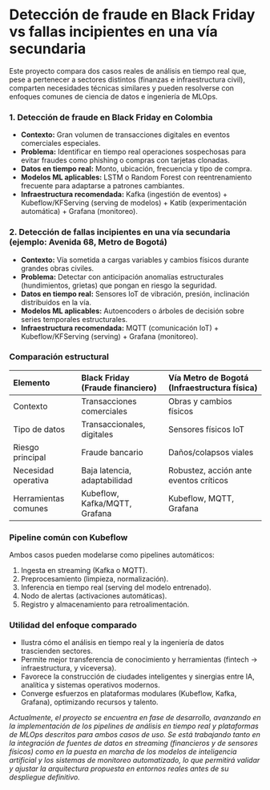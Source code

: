 

# Detección de fraude en Black Friday vs  fallas incipientes en una vía secundaria

Este proyecto compara dos casos reales de análisis en tiempo real que, pese a pertenecer a sectores distintos (finanzas e infraestructura civil), comparten necesidades técnicas similares y pueden resolverse con enfoques comunes de ciencia de datos e ingeniería de MLOps.

### 1. Detección de fraude en Black Friday en Colombia

- **Contexto:** Gran volumen de transacciones digitales en eventos comerciales especiales.
- **Problema:** Identificar en tiempo real operaciones sospechosas para evitar fraudes como phishing o compras con tarjetas clonadas.
- **Datos en tiempo real:** Monto, ubicación, frecuencia y tipo de compra.
- **Modelos ML aplicables:** LSTM o Random Forest con reentrenamiento frecuente para adaptarse a patrones cambiantes.
- **Infraestructura recomendada:** Kafka (ingestión de eventos) + Kubeflow/KFServing (serving de modelos) + Katib (experimentación automática) + Grafana (monitoreo).


### 2. Detección de fallas incipientes en una vía secundaria (ejemplo: Avenida 68, Metro de Bogotá)

- **Contexto:** Vía sometida a cargas variables y cambios físicos durante grandes obras civiles.
- **Problema:** Detectar con anticipación anomalías estructurales (hundimientos, grietas) que pongan en riesgo la seguridad.
- **Datos en tiempo real:** Sensores IoT de vibración, presión, inclinación distribuidos en la vía.
- **Modelos ML aplicables:** Autoencoders o árboles de decisión sobre series temporales estructurales.
- **Infraestructura recomendada:** MQTT (comunicación IoT) + Kubeflow/KFServing (serving) + Grafana (monitoreo).


### Comparación estructural

| Elemento | Black Friday (Fraude financiero) | Vía Metro de Bogotá (Infraestructura física) |
| :-- | :-- | :-- |
| Contexto | Transacciones comerciales | Obras y cambios físicos |
| Tipo de datos | Transaccionales, digitales | Sensores físicos IoT |
| Riesgo principal | Fraude bancario | Daños/colapsos viales |
| Necesidad operativa | Baja latencia, adaptabilidad | Robustez, acción ante eventos críticos |
| Herramientas comunes | Kubeflow, Kafka/MQTT, Grafana | Kubeflow, MQTT, Grafana |

### Pipeline común con Kubeflow

Ambos casos pueden modelarse como pipelines automáticos:

1. Ingesta en streaming (Kafka o MQTT).
2. Preprocesamiento (limpieza, normalización).
3. Inferencia en tiempo real (serving del modelo entrenado).
4. Nodo de alertas (activaciones automáticas).
5. Registro y almacenamiento para retroalimentación.

### Utilidad del enfoque comparado

- Ilustra cómo el análisis en tiempo real y la ingeniería de datos trascienden sectores.
- Permite mejor transferencia de conocimiento y herramientas (fintech → infraestructura, y viceversa).
- Favorece la construcción de ciudades inteligentes y sinergias entre IA, analítica y sistemas operativos modernos.
- Converge esfuerzos en plataformas modulares (Kubeflow, Kafka, Grafana), optimizando recursos y talento.

*Actualmente, el proyecto se encuentra en fase de desarrollo, avanzando en la implementación de los pipelines de análisis en tiempo real y plataformas de MLOps descritos para ambos casos de uso. Se está trabajando tanto en la integración de fuentes de datos en streaming (financieros y de sensores físicos) como en la puesta en marcha de los modelos de inteligencia artificial y los sistemas de monitoreo automatizado, lo que permitirá validar y ajustar la arquitectura propuesta en entornos reales antes de su despliegue definitivo.*

